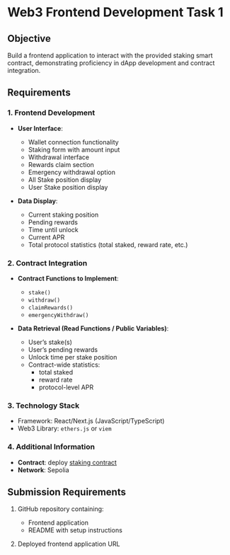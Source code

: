 # Web3 Frontend Development Task 1

## Objective

Build a frontend application to interact with the provided staking smart contract, demonstrating proficiency in dApp development and contract integration.

## Requirements

### 1. Frontend Development

-   **User Interface**:

    -   Wallet connection functionality
    -   Staking form with amount input
    -   Withdrawal interface
    -   Rewards claim section
    -   Emergency withdrawal option
    -   All Stake position display
    -   User Stake position display

-   **Data Display**:
    -   Current staking position
    -   Pending rewards
    -   Time until unlock
    -   Current APR
    -   Total protocol statistics (total staked, reward rate, etc.)

### 2. Contract Integration

-   **Contract Functions to Implement**:

    -   `stake()`
    -   `withdraw()`
    -   `claimRewards()`
    -   `emergencyWithdraw()`

-   **Data Retrieval (Read Functions / Public Variables)**:
    -   User’s stake(s)
    -   User’s pending rewards
    -   Unlock time per stake position
    -   Contract-wide statistics:
        -   total staked
        -   reward rate
        -   protocol-level APR

### 3. Technology Stack

-   Framework: React/Next.js (JavaScript/TypeScript)
-   Web3 Library: `ethers.js` or `viem`

### 4. Additional Information

-   **Contract**: deploy [staking contract](https://github.com/Timidan/Staking/)
-   **Network**: Sepolia

## Submission Requirements

1. GitHub repository containing:

    - Frontend application
    - README with setup instructions

2. Deployed frontend application URL
